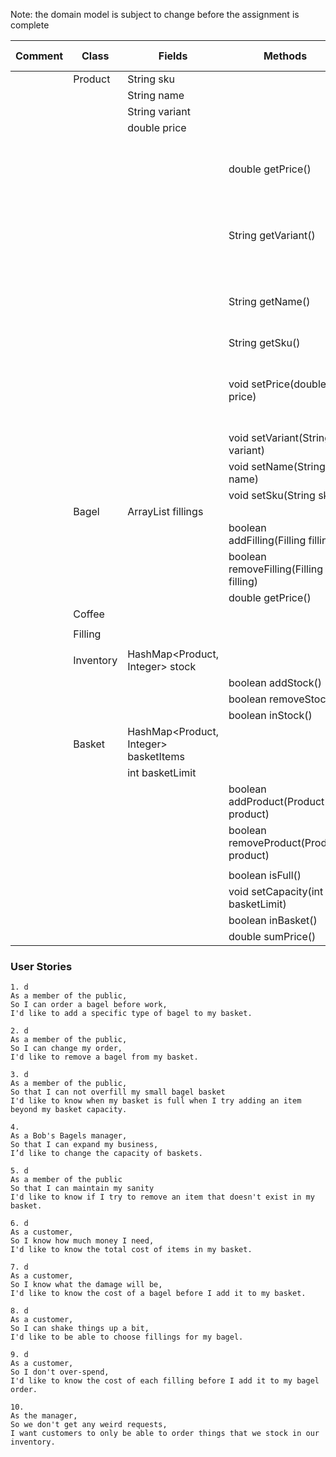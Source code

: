 

Note: the domain model is subject to change before the assignment is complete

| Comment | Class     | Fields                                | Methods                                | Situation                                  | Output / Response                           |
|---------|-----------|---------------------------------------|----------------------------------------|--------------------------------------------|---------------------------------------------|
|         | Product   | String sku                            |                                        |                                            |                                             |
|         |           | String name                           |                                        |                                            |                                             |
|         |           | String variant                        |                                        |                                            |                                             |
|         |           | double price                          |                                        |                                            |                                             |
|         |           |                                       | double getPrice()                      | Get product price outside of class         | returns a double representing product price |
|         |           |                                       | String getVariant()                    | get product variant outside of class       | returns a String containing product variant |
|         |           |                                       | String getName()                       | get product name outside of class          | returns a String containing product name    |
|         |           |                                       | String getSku()                        |                                            |                                             |
|         |           |                                       | void setPrice(double price)            | Change product price from outside of class | the product                                 |
|         |           |                                       | void setVariant(String variant)        |                                            |                                             |
|         |           |                                       | void setName(String name)              |                                            |                                             |
|         |           |                                       | void setSku(String sku)                |                                            |                                             |
|         | Bagel     | ArrayList<Filling> fillings           |                                        |                                            |                                             |
|         |           |                                       | boolean addFilling(Filling filling)    |                                            |                                             |
|         |           |                                       | boolean removeFilling(Filling filling) |                                            |                                             |
|         |           |                                       | double getPrice()                      |                                            |                                             |
|         | Coffee    |                                       |                                        |                                            |                                             |
|         |           |                                       |                                        |                                            |                                             |
|         | Filling   |                                       |                                        |                                            |                                             |
|         |           |                                       |                                        |                                            |                                             |
|         | Inventory | HashMap<Product, Integer> stock       |                                        |                                            |                                             |
|         |           |                                       | boolean addStock()                     |                                            |                                             |
|         |           |                                       | boolean removeStock()                  |                                            |                                             |
|         |           |                                       | boolean inStock()                      |                                            |                                             |
|         | Basket    | HashMap<Product, Integer> basketItems |                                        |                                            |                                             |
|         |           | int basketLimit                       |                                        |                                            |                                             |
|         |           |                                       | boolean addProduct(Product product)    |                                            |                                             |
|         |           |                                       | boolean removeProduct(Product product) |                                            |                                             |
|         |           |                                       |                                        |                                            |                                             |
|         |           |                                       | boolean isFull()                       |                                            |                                             |
|         |           |                                       | void setCapacity(int basketLimit)      |                                            |                                             |
|         |           |                                       | boolean inBasket()                     |                                            |                                             |
|         |           |                                       | double sumPrice()                      |                                            |                                             |

### User Stories
```
1. d
As a member of the public,
So I can order a bagel before work,
I'd like to add a specific type of bagel to my basket.
```

```
2. d
As a member of the public,
So I can change my order,
I'd like to remove a bagel from my basket.
```

```
3. d
As a member of the public,
So that I can not overfill my small bagel basket
I'd like to know when my basket is full when I try adding an item beyond my basket capacity.
```

```
4.  
As a Bob's Bagels manager,
So that I can expand my business,
I’d like to change the capacity of baskets.
```

```
5. d
As a member of the public
So that I can maintain my sanity
I'd like to know if I try to remove an item that doesn't exist in my basket.
```

```
6. d
As a customer,
So I know how much money I need,
I'd like to know the total cost of items in my basket.
```

```
7. d
As a customer,
So I know what the damage will be,
I'd like to know the cost of a bagel before I add it to my basket.
```

```
8. d
As a customer,
So I can shake things up a bit,
I'd like to be able to choose fillings for my bagel.
```

```
9. d
As a customer,
So I don't over-spend,
I'd like to know the cost of each filling before I add it to my bagel order.
```

```
10. 
As the manager,
So we don't get any weird requests,
I want customers to only be able to order things that we stock in our inventory.
```
